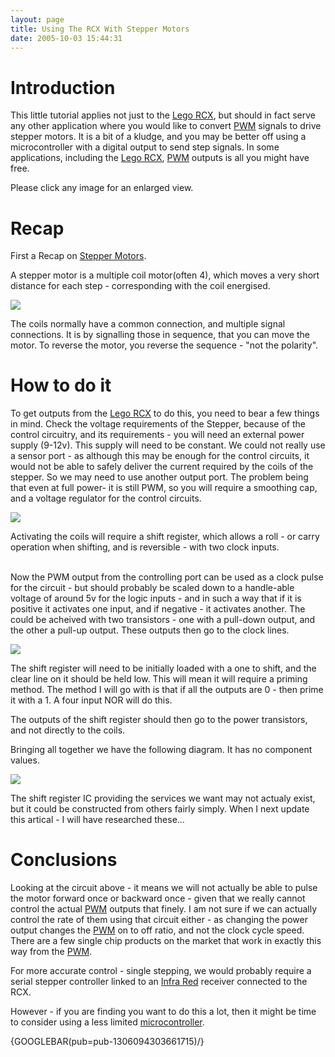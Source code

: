 ```yaml
---
layout: page
title: Using The RCX With Stepper Motors
date: 2005-10-03 15:44:31
---
```

<h1 id="Introduction">Introduction</h1>
<p>This little tutorial applies not just to the <a class="wiki" href="/wiki/rcx.html" title="The Lego RCX">Lego RCX</a>, but should in fact serve any other application where you would like to convert <a class="wiki" href="/wiki/pwm.html" title="Pulse Width Modulation">PWM</a> signals to drive stepper motors. It is a bit of a kludge, and you may be better off using a microcontroller with a digital output to send step signals. In some applications, including the <a class="wiki" href="/wiki/rcx.html" title="The Lego RCX">Lego RCX</a>, <a class="wiki" href="/wiki/pwm.html" title="Pulse Width Modulation">PWM</a> outputs is all you might have free.
</p>
<p>Please click any image for an enlarged view.
</p>
<h1 id="Recap">Recap</h1>
<p>First a Recap on <a class="wiki" href="/wiki/stepper_motors.html" title="Stepper Motors">Stepper Motors</a>.
</p>
<p>A stepper motor is a multiple coil motor(often 4), which moves a very short distance for each step - corresponding with the coil energised.
</p>
<p><img class="img-responsive" src="image138"/>
</p>
<p>The coils normally have a common connection, and multiple signal connections.  It is by signalling those in sequence, that you can move the motor.  To reverse the motor, you reverse the sequence - "not the polarity".
</p>
<h1 id="How_to_do_it">How to do it</h1>
<p>To get outputs from the <a class="wiki" href="/wiki/rcx.html" title="The Lego RCX">Lego RCX</a> to do this, you need to bear a few things in mind.  Check the voltage requirements of the Stepper, because of the control circuitry, and its requirements - you will need an external power supply (9-12v). This supply will need to be constant. We could not really use a sensor port - as although this may be enough for the control circuits, it would not be able to safely deliver the current required by the coils of the stepper. So we may need to use another output port. The problem being that even at full power- it is still PWM, so you will require a smoothing cap, and a voltage regulator for the control circuits.
</p>
<p><img class="img-responsive" src="image139"/>
</p>
<p>Activating the coils will require a shift register, which allows a roll - or carry operation when shifting, and is reversible - with two clock inputs.
</p>
<p>
<br/>Now the PWM output from the controlling port can be used as a clock pulse for the circuit - but should probably be scaled down to a handle-able voltage of around 5v for the logic inputs - and in such a way that if it is positive it activates one input, and if negative - it activates another. The could be acheived with two transistors - one  with a pull-down output, and the other a pull-up output. These outputs then go to the clock lines.
</p>
<p><img class="img-responsive" src="image140"/>
</p>
<p>The shift register will need to be initially loaded with a one to shift, and the clear line on it should be held low. This will mean it will require a priming method. The method I will go with is that if all the outputs are 0 - then prime it with a 1. A four input NOR will do this.
</p>
<p>The outputs of the shift register should then go to the power transistors, and not directly to the coils.
</p>
<p>Bringing all together we have the following diagram. It has no component values.
</p>
<p><img class="img-responsive" src="image141"/>
</p>
<p>The shift register IC providing the services we want may not actualy exist, but it could be constructed from others fairly simply. When I next update this artical - I will have researched these...
</p>
<h1 id="Conclusions">Conclusions</h1>
<p>Looking at the circuit above - it means we will not actually be able to pulse the motor forward once or backward once - given that we really cannot control the actual <a class="wiki" href="/wiki/pwm.html" title="Pulse Width Modulation">PWM</a> outputs that finely. I am not sure if we can actually control the rate of them using that circuit either - as changing the power output changes the <a class="wiki" href="/wiki/pwm.html" title="Pulse Width Modulation">PWM</a> on to off ratio, and not the clock cycle speed. There are a few single chip products on the market that work in exactly this way from the <a class="wiki" href="/wiki/pwm.html" title="Pulse Width Modulation">PWM</a>.
</p>
<p>For more accurate control - single stepping, we would probably require a serial stepper controller linked to an <a class="wiki" href="/wiki/infra_red.html" title="A type of EM radiation commonly used for digital communications">Infra Red</a> receiver connected to the RCX.
</p>
<p>However - if you are finding you want to do this a lot, then it might be time to consider using a less limited <a a="" brain="" class="wiki" for="" href="/wiki/microcontroller.html" robot="" title="A programmable digital controller (or ">microcontroller</a>.
</p>
<p>{GOOGLEBAR(pub=pub-1306094303661715)/}
</p>
